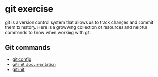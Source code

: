 # git exercise
git is a version control system that allows us to track changes and commit them to history.
Here is a growwing collection of resources and helpful commands to know when working with git.

## Git commands
- [git config](./commands/config.md)
- [git init documentation](https://git-scm.com/docs/git-init)
- [git init](./commands/init.md)


